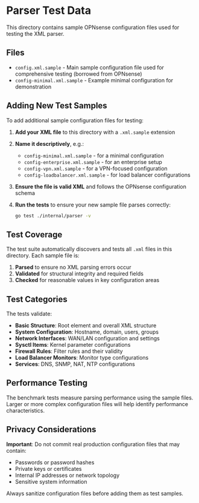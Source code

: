 # Parser Test Data

This directory contains sample OPNsense configuration files used for testing the XML parser.

## Files

- `config.xml.sample` - Main sample configuration file used for comprehensive testing (borrowed from OPNsense)
- `config-minimal.xml.sample` - Example minimal configuration for demonstration

## Adding New Test Samples

To add additional sample configuration files for testing:

1. **Add your XML file** to this directory with a `.xml.sample` extension
2. **Name it descriptively**, e.g.:
   - `config-minimal.xml.sample` - for a minimal configuration
   - `config-enterprise.xml.sample` - for an enterprise setup
   - `config-vpn.xml.sample` - for a VPN-focused configuration
   - `config-loadbalancer.xml.sample` - for load balancer configurations

3. **Ensure the file is valid XML** and follows the OPNsense configuration schema

4. **Run the tests** to ensure your new sample file parses correctly:

   ```bash
   go test ./internal/parser -v
   ```

## Test Coverage

The test suite automatically discovers and tests all `.xml` files in this directory. Each sample file is:

1. **Parsed** to ensure no XML parsing errors occur
2. **Validated** for structural integrity and required fields
3. **Checked** for reasonable values in key configuration areas

## Test Categories

The tests validate:

- **Basic Structure**: Root element and overall XML structure
- **System Configuration**: Hostname, domain, users, groups
- **Network Interfaces**: WAN/LAN configuration and settings
- **Sysctl Items**: Kernel parameter configurations
- **Firewall Rules**: Filter rules and their validity
- **Load Balancer Monitors**: Monitor type configurations
- **Services**: DNS, SNMP, NAT, NTP configurations

## Performance Testing

The benchmark tests measure parsing performance using the sample files. Larger or more complex configuration files will help identify performance characteristics.

## Privacy Considerations

**Important**: Do not commit real production configuration files that may contain:

- Passwords or password hashes
- Private keys or certificates
- Internal IP addresses or network topology
- Sensitive system information

Always sanitize configuration files before adding them as test samples.
